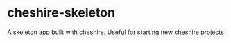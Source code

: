 cheshire-skeleton
=================

A skeleton app built with cheshire.  Useful for starting new cheshire projects